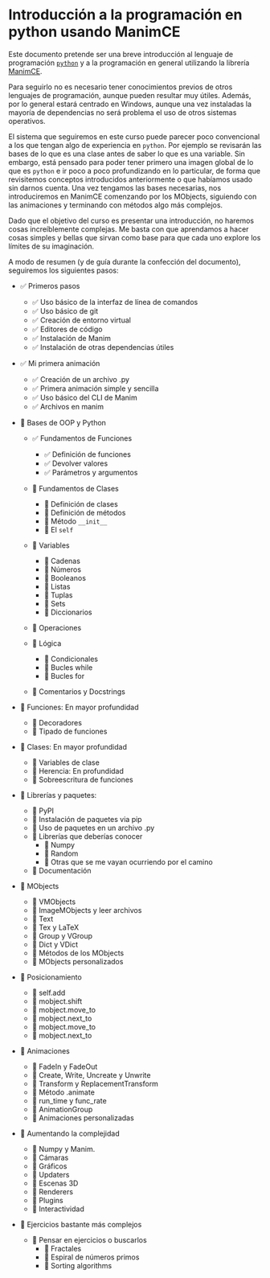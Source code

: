 # Introducción a la programación en python usando ManimCE

Este documento pretende ser una breve introducción al lenguaje de programación [`python`](https://www.python.org/) y a la programación en general utilizando la librería [ManimCE](https://www.manim.community/).

Para seguirlo no es necesario tener conocimientos previos de otros lenguajes de programación, aunque pueden resultar muy útiles. Además, por lo general estará centrado en Windows, aunque una vez instaladas la mayoría de dependencias no será problema el uso de otros sistemas operativos.

El sistema que seguiremos en este curso puede parecer poco convencional a los que tengan algo de experiencia en `python`. Por ejemplo se revisarán las bases de lo que es una clase antes de saber lo que es una variable. Sin embargo, está pensado para poder tener primero una imagen global de lo que es `python` e ir poco a poco profundizando en lo particular, de forma que revisitemos conceptos introducidos anteriormente o que habíamos usado sin darnos cuenta. Una vez tengamos las bases necesarias, nos introduciremos en ManimCE comenzando por los MObjects, siguiendo con las animaciones y terminando con métodos algo más complejos.

Dado que el objetivo del curso es presentar una introducción, no haremos cosas increíblemente complejas. Me basta con que aprendamos a hacer cosas simples y bellas que sirvan como base para que cada uno explore los límites de su imaginación.

A modo de resumen (y de guía durante la confección del documento), seguiremos los siguientes pasos:

- ✅ Primeros pasos
  - ✅ Uso básico de la interfaz de línea de comandos
  - ✅ Uso básico de git
  - ✅ Creación de entorno virtual
  - ✅ Editores de código
  - ✅ Instalación de Manim
  - ✅ Instalación de otras dependencias útiles

- ✅ Mi primera animación
  - ✅ Creación de un archivo .py
  - ✅ Primera animación simple y sencilla
  - ✅ Uso básico del CLI de Manim
  - ✅ Archivos en manim

- 🔲 Bases de OOP y Python
  - ✅ Fundamentos de Funciones
    - ✅ Definición de funciones
    - ✅ Devolver valores
    - ✅ Parámetros y argumentos
  - 🔲 Fundamentos de Clases
    - 🔲 Definición de clases
    - 🔲 Definición de métodos
    - 🔲 Método `__init__`
    - 🔲 El `self`
  
  - 🔲 Variables
    - 🔲 Cadenas
    - 🔲 Números
    - 🔲 Booleanos
    - 🔲 Listas
    - 🔲 Tuplas
    - 🔲 Sets
    - 🔲 Diccionarios
  - 🔲 Operaciones
  - 🔲 Lógica
    - 🔲 Condicionales
    - 🔲 Bucles while
    - 🔲 Bucles for
  - 🔲 Comentarios y Docstrings
- 🔲 Funciones: En mayor profundidad
  - 🔲 Decoradores
  - 🔲 Tipado de funciones

- 🔲 Clases: En mayor profundidad
  - 🔲 Variables de clase
  - 🔲 Herencia: En profundidad
  - 🔲 Sobreescritura de funciones

- 🔲 Librerías y paquetes:
  - 🔲 PyPI
  - 🔲 Instalación de paquetes via pip
  - 🔲 Uso de paquetes en un archivo .py
  - 🔲 Librerías que deberías conocer
    - 🔲 Numpy
    - 🔲 Random
    - 🔲 Otras que se me vayan ocurriendo por el camino
  - 🔲 Documentación
  
- 🔲 MObjects
  - 🔲 VMObjects
  - 🔲 ImageMObjects y leer archivos
  - 🔲 Text
  - 🔲 Tex y LaTeX
  - 🔲 Group y VGroup
  - 🔲 Dict y VDict
  - 🔲 Métodos de los MObjects
  - 🔲 MObjects personalizados

- 🔲 Posicionamiento
  - 🔲 self.add
  - 🔲 mobject.shift
  - 🔲 mobject.move_to
  - 🔲 mobject.next_to
  - 🔲 mobject.move_to
  - 🔲 mobject.next_to

- 🔲 Animaciones

  - 🔲 FadeIn y FadeOut
  - 🔲 Create, Write, Uncreate y Unwrite
  - 🔲 Transform y ReplacementTransform
  - 🔲 Método .animate
  - 🔲 run_time y func_rate
  - 🔲 AnimationGroup
  - 🔲 Animaciones personalizadas

- 🔲 Aumentando la complejidad

  - 🔲 Numpy y Manim.
  - 🔲 Cámaras
  - 🔲 Gráficos
  - 🔲 Updaters
  - 🔲 Escenas 3D
  - 🔲 Renderers
  - 🔲 Plugins
  - 🔲 Interactividad

- 🔲 Ejercicios bastante más complejos

  - 🔲 Pensar en ejercicios o buscarlos
    - 🔲 Fractales
    - 🔲 Espiral de números primos
    - 🔲 Sorting algorithms